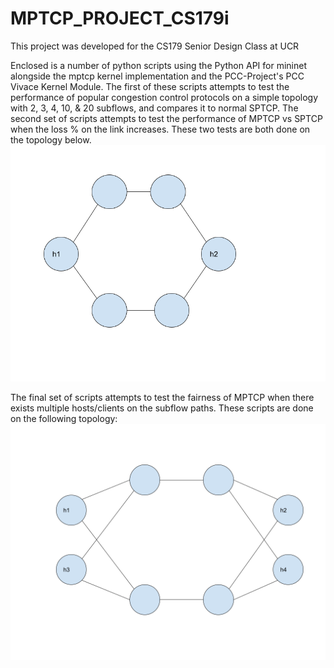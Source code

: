 # MPTCP_PROJECT_CS179i
This project was developed for the CS179 Senior Design Class at UCR

Enclosed is a number of python scripts using the Python API for mininet alongside the mptcp kernel implementation and the PCC-Project's PCC Vivace Kernel Module.
The first of these scripts attempts to test the performance of popular congestion control protocols on a simple topology with 2, 3, 4, 10, & 20 subflows, and compares it to normal SPTCP.
The second set of scripts attempts to test the performance of MPTCP vs SPTCP when the loss % on the link increases.
These two tests are both done on the topology below.
![topo1](https://github.com/wlau006/MPTCP_PROJECT_CS179i/blob/95e8f1e11193516fae405fa057bafd38c6645f16/CS179i/topo1.png)

The final set of scripts attempts to test the fairness of MPTCP when there exists multiple hosts/clients on the subflow paths.
These scripts are done on the following topology:
![topo2](https://github.com/wlau006/MPTCP_PROJECT_CS179i/blob/95e8f1e11193516fae405fa057bafd38c6645f16/CS179i/topo2.png)
